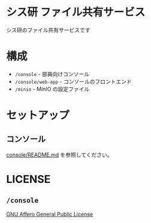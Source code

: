 # シス研 ファイル共有サービス
シス研のファイル共有サービスです

# 構成
- `/console` - 部員向けコンソール
- `/console/web-app` - コンソールのフロントエンド
- `/minio` - MinIO の設定ファイル

# セットアップ
## コンソール
[console/README.md](./console/README.md) を参照してください。

# LICENSE
## `/console`
[GNU Affero General Public License](./console/LICENSE)
